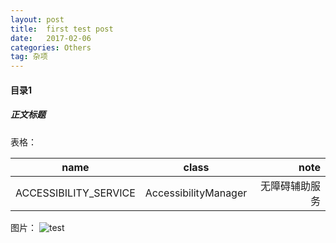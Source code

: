 ```yaml
---
layout: post
title:  first test post
date:   2017-02-06
categories: Others
tag: 杂项
---
```

 

#### 目录1 ####


##### 正文标题 #####

表格：

| name | class | note |
| ------------- |:-------------:| -----:|
| ACCESSIBILITY_SERVICE | AccessibilityManager | 无障碍辅助服务 |

图片：
![test](/images/SA&rank.png)
